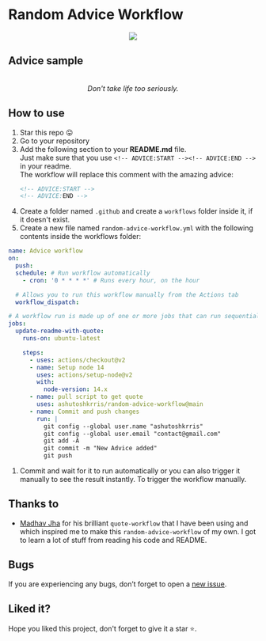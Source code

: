 # Random Advice Workflow

<p align="center">
<a target="_blank" href="https://ashutoshkrris.com/" alt="Advice demo"><img src="./assests/images/quoteDemo.png"></img></a>
</p>

## Advice sample
<!-- ADVICE:START -->
<p align="center"><br><i>Don't take life too seriously.</i><br></p>      
<!-- ADVICE:END -->

## How to use

1. Star this repo 😛
1. Go to your repository
1. Add the following section to your **README.md** file.<br>Just make sure that you use `<!-- ADVICE:START --><!-- ADVICE:END -->` in your readme.<br>The workflow will replace this comment with the amazing advice: 
    ```markdown
    <!-- ADVICE:START -->
    <!-- ADVICE:END -->
    ```
1. Create a folder named `.github` and create a `workflows` folder inside it, if it doesn't exist.
1. Create a new file named `random-advice-workflow.yml` with the following contents inside the workflows folder:
```yaml
name: Advice workflow
on:
  push:
  schedule: # Run workflow automatically
    - cron: '0 * * * *' # Runs every hour, on the hour

  # Allows you to run this workflow manually from the Actions tab
  workflow_dispatch:

# A workflow run is made up of one or more jobs that can run sequentially or in parallel
jobs:
  update-readme-with-quote:
    runs-on: ubuntu-latest

    steps:
      - uses: actions/checkout@v2
      - name: Setup node 14
        uses: actions/setup-node@v2
        with:
          node-version: 14.x
      - name: pull script to get quote
        uses: ashutoshkrris/random-advice-workflow@main
      - name: Commit and push changes
        run: |
          git config --global user.name "ashutoshkrris"
          git config --global user.email "contact@gmail.com"
          git add -A
          git commit -m "New Advice added"
          git push

```

1. Commit and wait for it to run automatically or you can also trigger it manually to see the result instantly. To trigger the workflow manually.

## Thanks to

- [Madhav Jha](https://github.com/jhamadhav/) for his brilliant `quote-workflow` that I have been using and which inspired me to make this `random-advice-workflow` of my own. I got to learn a lot of stuff from reading his code and README.


## Bugs

If you are experiencing any bugs, don’t forget to open a [new issue](https://github.com/ashutoshkrris/random-advice-workflow/issues/new).

## Liked it?

Hope you liked this project, don't forget to give it a star ⭐.